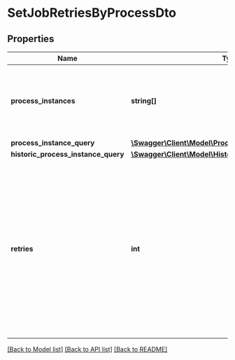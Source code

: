 # SetJobRetriesByProcessDto

## Properties
Name | Type | Description | Notes
------------ | ------------- | ------------- | -------------
**process_instances** | **string[]** | A list of process instance ids to fetch jobs, for which retries will be set. | [optional] 
**process_instance_query** | [**\Swagger\Client\Model\ProcessInstanceQueryDto**](ProcessInstanceQueryDto.md) |  | [optional] 
**historic_process_instance_query** | [**\Swagger\Client\Model\HistoricProcessInstanceQueryDto**](HistoricProcessInstanceQueryDto.md) |  | [optional] 
**retries** | **int** | The number of retries to set for the resource.  Must be &gt;&#x3D; 0. If this is 0, an incident is created and the task, or job, cannot be fetched, or acquired anymore unless the retries are increased again. Can not be null. | [optional] 

[[Back to Model list]](../../README.md#documentation-for-models) [[Back to API list]](../../README.md#documentation-for-api-endpoints) [[Back to README]](../../README.md)

